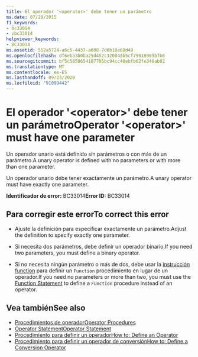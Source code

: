```yaml
---
title: El operador '<operator>' debe tener un parámetro
ms.date: 07/20/2015
f1_keywords:
- bc33014
- vbc33014
helpviewer_keywords:
- BC33014
ms.assetid: 512a5724-a6c5-4437-a608-7d6b10e68d49
ms.openlocfilehash: df6eba3b0ba25d452c320043b5cf79618909b7b6
ms.sourcegitcommit: bf5c5850654187705bc94cc40ebfb62fe346ab02
ms.translationtype: MT
ms.contentlocale: es-ES
ms.lasthandoff: 09/23/2020
ms.locfileid: "91099442"
---
```

# <a name="operator-operator-must-have-one-parameter"></a><span data-ttu-id="1117d-102">El operador '\<operator>' debe tener un parámetro</span><span class="sxs-lookup"><span data-stu-id="1117d-102">Operator '\<operator>' must have one parameter</span></span>

<span data-ttu-id="1117d-103">Un operador unario está definido sin parámetros o con más de un parámetro.</span><span class="sxs-lookup"><span data-stu-id="1117d-103">A unary operator is defined with no parameters or with more than one parameter.</span></span>  
  
 <span data-ttu-id="1117d-104">Un operador unario debe tener exactamente un parámetro.</span><span class="sxs-lookup"><span data-stu-id="1117d-104">A unary operator must have exactly one parameter.</span></span>  
  
 <span data-ttu-id="1117d-105">**Identificador de error:** BC33014</span><span class="sxs-lookup"><span data-stu-id="1117d-105">**Error ID:** BC33014</span></span>  
  
## <a name="to-correct-this-error"></a><span data-ttu-id="1117d-106">Para corregir este error</span><span class="sxs-lookup"><span data-stu-id="1117d-106">To correct this error</span></span>  
  
- <span data-ttu-id="1117d-107">Ajuste la definición para especificar exactamente un parámetro.</span><span class="sxs-lookup"><span data-stu-id="1117d-107">Adjust the definition to specify exactly one parameter.</span></span>  
  
- <span data-ttu-id="1117d-108">Si necesita dos parámetros, debe definir un operador binario.</span><span class="sxs-lookup"><span data-stu-id="1117d-108">If you need two parameters, you must define a binary operator.</span></span>  
  
- <span data-ttu-id="1117d-109">Si no necesita ningún parámetro o más de dos, debe usar la [instrucción function](../language-reference/statements/function-statement.md) para definir un `Function` procedimiento en lugar de un operador.</span><span class="sxs-lookup"><span data-stu-id="1117d-109">If you need no parameters or more than two, you must use the [Function Statement](../language-reference/statements/function-statement.md) to define a `Function` procedure instead of an operator.</span></span>  
  
## <a name="see-also"></a><span data-ttu-id="1117d-110">Vea también</span><span class="sxs-lookup"><span data-stu-id="1117d-110">See also</span></span>

- [<span data-ttu-id="1117d-111">Procedimientos de operador</span><span class="sxs-lookup"><span data-stu-id="1117d-111">Operator Procedures</span></span>](../programming-guide/language-features/procedures/operator-procedures.md)
- [<span data-ttu-id="1117d-112">Operator Statement</span><span class="sxs-lookup"><span data-stu-id="1117d-112">Operator Statement</span></span>](../language-reference/statements/operator-statement.md)
- [<span data-ttu-id="1117d-113">Procedimiento para definir un operador</span><span class="sxs-lookup"><span data-stu-id="1117d-113">How to: Define an Operator</span></span>](../programming-guide/language-features/procedures/how-to-define-an-operator.md)
- [<span data-ttu-id="1117d-114">Procedimiento para definir un operador de conversión</span><span class="sxs-lookup"><span data-stu-id="1117d-114">How to: Define a Conversion Operator</span></span>](../programming-guide/language-features/procedures/how-to-define-a-conversion-operator.md)
